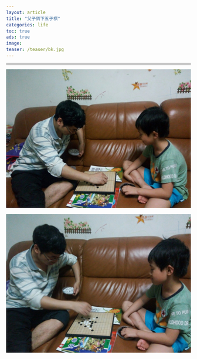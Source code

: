 ```yaml
---
layout: article
title: "父子俩下五子棋"
categories: life
toc: true
ads: true
image:
teaser: /teaser/bk.jpg
---
```


---


![ss](https://github.com/storage201602/storage201602/blob/master/myhome2016/_posts/life/2016-04-23-2131life.md/0423_113.jpg?raw=true)

![ss](https://github.com/storage201602/storage201602/blob/master/myhome2016/_posts/life/2016-04-23-2131life.md/0423_114.jpg?raw=true)
